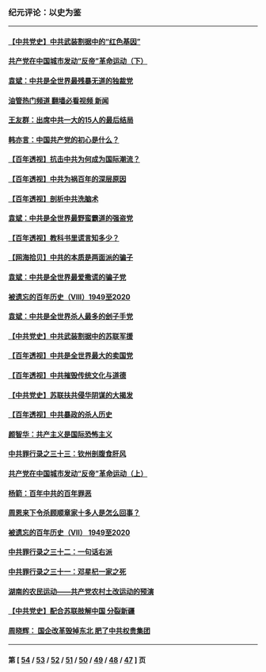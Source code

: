 ### 纪元评论：以史为鉴
---
#### [【中共党史】中共武装割据中的“红色基因”](../../pages/nsc1028/n13074576.md?07090330) 
#### [共产党在中国城市发动“反帝”革命运动（下）](../../pages/nsc1028/n13076119.md?07090330) 
#### [袁斌：中共是全世界最残暴无道的独裁党](../../pages/nsc1028/n13068366.md?07090330) 
#### [油管热门频道 翻墙必看视频 新闻](ok?07090330)
#### [王友群：出席中共一大的15人的最后结局](../../pages/nsc1028/n13067282.md?07090330) 
#### [韩亦言：中国共产党的初心是什么？](../../pages/nsc1028/n13065420.md?07090330) 
#### [【百年透视】抗击中共为何成为国际潮流？](../../pages/nsc1028/n13065845.md?07090330) 
#### [【百年透视】中共为祸百年的深层原因](../../pages/nsc1028/n13065827.md?07090330) 
#### [【百年透视】剖析中共洗脑术](../../pages/nsc1028/n13064830.md?07090330) 
#### [袁斌：中共是全世界最野蛮霸道的强盗党](../../pages/nsc1028/n13064758.md?07090330) 
#### [【百年透视】教科书里谎言知多少？](../../pages/nsc1028/n13064563.md?07090330) 
#### [【网海拾贝】中共的本质是两面派的骗子](../../pages/nsc1028/n13062711.md?07090330) 
#### [袁斌：中共是全世界最爱撒谎的骗子党](../../pages/nsc1028/n13062650.md?07090330) 
#### [被遗忘的百年历史（VIII）1949至2020](../../pages/nsc1028/n13048188.md?07090330) 
#### [袁斌：中共是全世界杀人最多的刽子手党](../../pages/nsc1028/n13059947.md?07090330) 
#### [【中共党史】中共武装割据中的苏联军援](../../pages/nsc1028/n13058998.md?07090330) 
#### [【百年透视】中共是全世界最大的卖国党](../../pages/nsc1028/n13014567.md?07090330) 
#### [【百年透视】中共摧毁传统文化与道德](../../pages/nsc1028/n13057253.md?07090330) 
#### [【中共党史】苏联扶共侵华阴谋的大揭发](../../pages/nsc1028/n13056050.md?07090330) 
#### [【百年透视】中共暴政的杀人历史](../../pages/nsc1028/n13051791.md?07090330) 
#### [颜智华：共产主义是国际恐怖主义](../../pages/nsc1028/n13052583.md?07090330) 
#### [中共罪行录之三十三：钦州剖腹食肝风](../../pages/nsc1028/n13050342.md?07090330) 
#### [共产党在中国城市发动“反帝”革命运动（上）](../../pages/nsc1028/n13050025.md?07090330) 
#### [杨箭：百年中共的百年罪恶](../../pages/nsc1028/n13049996.md?07090330) 
#### [周恩来下令杀顾顺章家十多人是怎么回事？](../../pages/nsc1028/n13049849.md?07090330) 
#### [被遗忘的百年历史（VII） 1949至2020](../../pages/nsc1028/n13001762.md?07090330) 
#### [中共罪行录之三十二：一句话右派](../../pages/nsc1028/n13046662.md?07090330) 
#### [中共罪行录之三十一：邓星杞一家之死](../../pages/nsc1028/n13044327.md?07090330) 
#### [湖南的农民运动——共产党农村土改运动的预演](../../pages/nsc1028/n13043864.md?07090330) 
#### [【中共党史】配合苏联肢解中国 分裂新疆](../../pages/nsc1028/n13040700.md?07090330) 
#### [周晓辉： 国企改革毁掉东北 肥了中共权贵集团](../../pages/nsc1028/n13039529.md?07090330) 

---
#### 第 [ [54](./54.md?07090330) / [53](./53.md?07090330) / [52](./52.md?07090330) / [51](./51.md?07090330) / [50](./50.md?07090330) / [49](./49.md?07090330) / [48](./48.md?07090330) / [47](./47.md?07090330) ] 页
